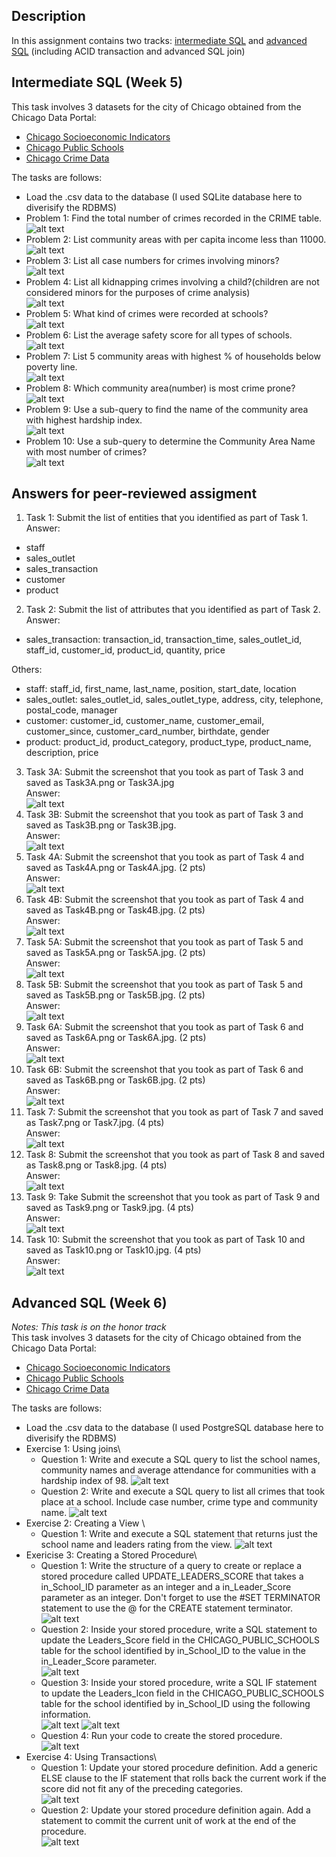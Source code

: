 ## Description
In this assignment contains two tracks: [intermediate SQL](#intermediate-sql-(week-5)) and [advanced SQL](#advanced-SQL-(week-6)) (including ACID transaction and advanced SQL join)

## Intermediate SQL (Week 5)
This task involves 3 datasets for the city of Chicago obtained from the Chicago Data Portal:
- [Chicago Socioeconomic Indicators](https://data.cityofchicago.org/Health-Human-Services/Census-Data-Selected-socioeconomic-indicators-in-C/kn9c-c2s2?utm_medium=Exinfluencer&utm_source=Exinfluencer&utm_content=000026UJ&utm_term=10006555&utm_id=NA-SkillsNetwork-Channel-SkillsNetworkCoursesIBMDeveloperSkillsNetworkDB0201ENSkillsNetwork20127838-2022-01-01)
- [Chicago Public Schools](https://data.cityofchicago.org/Education/Chicago-Public-Schools-Progress-Report-Cards-2011-/9xs2-f89t?utm_medium=Exinfluencer&utm_source=Exinfluencer&utm_content=000026UJ&utm_term=10006555&utm_id=NA-SkillsNetwork-Channel-SkillsNetworkCoursesIBMDeveloperSkillsNetworkDB0201ENSkillsNetwork20127838-2022-01-01)
- [Chicago Crime Data](https://data.cityofchicago.org/Public-Safety/Crimes-2001-to-present/ijzp-q8t2?utm_medium=Exinfluencer&utm_source=Exinfluencer&utm_content=000026UJ&utm_term=10006555&utm_id=NA-SkillsNetwork-Channel-SkillsNetworkCoursesIBMDeveloperSkillsNetworkDB0201ENSkillsNetwork20127838-2022-01-01) 

The tasks are follows: 
- Load the .csv data to the database (I used SQLite database here to diverisify the RDBMS)
- Problem 1: Find the total number of crimes recorded in the CRIME table.\
![alt text](https://github.com/xzZero/DataEng_IBM/blob/main/5%20-%20Databases%20and%20SQL%20for%20Data%20Science%20with%20Python/Week%205/1.PNG "Task 1")
- Problem 2: List community areas with per capita income less than 11000.\
![alt text](https://github.com/xzZero/DataEng_IBM/blob/main/5%20-%20Databases%20and%20SQL%20for%20Data%20Science%20with%20Python/Week%205/2.PNG "Task 2")
- Problem 3: List all case numbers for crimes involving minors?\
![alt text](https://github.com/xzZero/DataEng_IBM/blob/main/5%20-%20Databases%20and%20SQL%20for%20Data%20Science%20with%20Python/Week%205/3.PNG "Task 3")
- Problem 4: List all kidnapping crimes involving a child?(children are not considered minors for the purposes of crime analysis)\
![alt text](https://github.com/xzZero/DataEng_IBM/blob/main/5%20-%20Databases%20and%20SQL%20for%20Data%20Science%20with%20Python/Week%205/4.PNG "Task 4")
- Problem 5: What kind of crimes were recorded at schools?\
![alt text](https://github.com/xzZero/DataEng_IBM/blob/main/5%20-%20Databases%20and%20SQL%20for%20Data%20Science%20with%20Python/Week%205/5.PNG "Task 5")
- Problem 6: List the average safety score for all types of schools.\
![alt text](https://github.com/xzZero/DataEng_IBM/blob/main/5%20-%20Databases%20and%20SQL%20for%20Data%20Science%20with%20Python/Week%205/6.PNG "Task 6")
- Problem 7: List 5 community areas with highest % of households below poverty line.\
![alt text](https://github.com/xzZero/DataEng_IBM/blob/main/5%20-%20Databases%20and%20SQL%20for%20Data%20Science%20with%20Python/Week%205/7.PNG "Task 7")
- Problem 8: Which community area(number) is most crime prone?\
![alt text](https://github.com/xzZero/DataEng_IBM/blob/main/5%20-%20Databases%20and%20SQL%20for%20Data%20Science%20with%20Python/Week%205/8.PNG "Task 8")
- Problem 9: Use a sub-query to find the name of the community area with highest hardship index.\
![alt text](https://github.com/xzZero/DataEng_IBM/blob/main/5%20-%20Databases%20and%20SQL%20for%20Data%20Science%20with%20Python/Week%205/9.PNG "Task 9")
- Problem 10: Use a sub-query to determine the Community Area Name with most number of crimes?\
![alt text](https://github.com/xzZero/DataEng_IBM/blob/main/5%20-%20Databases%20and%20SQL%20for%20Data%20Science%20with%20Python/Week%205/10.PNG "Task 10")
## Answers for peer-reviewed assigment
1. Task 1: Submit the list of entities that you identified as part of Task 1. \
Answer: 
- staff
- sales_outlet
- sales_transaction
- customer
- product
2. Task 2: Submit the list of attributes that you identified as part of Task 2. \
Answer:
- sales_transaction: transaction_id, transaction_time, sales_outlet_id, staff_id, customer_id, product_id, quantity, price

O​thers:

- staff: staff_id, first_name, last_name, position, start_date, location
- sales_outlet: sales_outlet_id, sales_outlet_type, address, city, telephone, postal_code, manager
- customer: customer_id, customer_name, customer_email, customer_since, customer_card_number, birthdate, gender
- product: product_id, product_category, product_type, product_name, description, price
3. Task 3A: Submit the screenshot that you took as part of Task 3 and saved as Task3A.png or Task3A.jpg \
Answer:\
![alt text](https://github.com/xzZero/DataEng_IBM/blob/main/4%20-%20Introduction%20to%20Relational%20Databases%20(RDBMS)/Week4/exam/Task3A.PNG "Task3A")
4. Task 3B: Submit the screenshot that you took as part of Task 3 and saved as Task3B.png or Task3B.jpg.\
Answer:\
![alt text](https://github.com/xzZero/DataEng_IBM/blob/main/4%20-%20Introduction%20to%20Relational%20Databases%20(RDBMS)/Week4/exam/Task3B.PNG "Task3B")
5. Task 4A: Submit the screenshot that you took as part of Task 4 and saved as Task4A.png or Task4A.jpg. (2 pts)\
Answer:\
![alt text](https://github.com/xzZero/DataEng_IBM/blob/main/4%20-%20Introduction%20to%20Relational%20Databases%20(RDBMS)/Week4/exam/Task4A.PNG "Task4A")
6. Task 4B: Submit the screenshot that you took as part of Task 4 and saved as Task4B.png or Task4B.jpg. (2 pts)\
Answer:\
![alt text](https://github.com/xzZero/DataEng_IBM/blob/main/4%20-%20Introduction%20to%20Relational%20Databases%20(RDBMS)/Week4/exam/Task4B.PNG "Task4B")
7. Task 5A: Submit the screenshot that you took as part of Task 5 and saved as Task5A.png or Task5A.jpg. (2 pts)\
Answer:\
![alt text](https://github.com/xzZero/DataEng_IBM/blob/main/4%20-%20Introduction%20to%20Relational%20Databases%20(RDBMS)/Week4/exam/Task5A.PNG "Task5A")
8.  Task 5B: Submit the screenshot that you took as part of Task 5 and saved as Task5B.png or Task5B.jpg. (2 pts)\
Answer:\
![alt text](https://github.com/xzZero/DataEng_IBM/blob/main/4%20-%20Introduction%20to%20Relational%20Databases%20(RDBMS)/Week4/exam/Task5B.PNG "Task5B")
9. Task 6A: Submit the screenshot that you took as part of Task 6 and saved as Task6A.png or Task6A.jpg. (2 pts)\
Answer:\
![alt text](https://github.com/xzZero/DataEng_IBM/blob/main/4%20-%20Introduction%20to%20Relational%20Databases%20(RDBMS)/Week4/exam/Task6A.PNG "Task6A")
10. Task 6B: Submit the screenshot that you took as part of Task 6 and saved as Task6B.png or Task6B.jpg. (2 pts)\
Answer:\
![alt text](https://github.com/xzZero/DataEng_IBM/blob/main/4%20-%20Introduction%20to%20Relational%20Databases%20(RDBMS)/Week4/exam/Task6B.PNG "Task6B")
11. Task 7: Submit the screenshot that you took as part of Task 7 and saved as Task7.png or Task7.jpg. (4 pts)\
Answer:\
![alt text](https://github.com/xzZero/DataEng_IBM/blob/main/4%20-%20Introduction%20to%20Relational%20Databases%20(RDBMS)/Week4/exam/Task7.PNG "Task7")
12. Task 8: Submit the screenshot that you took as part of Task 8 and saved as Task8.png or Task8.jpg. (4 pts)\
Answer:\
![alt text](https://github.com/xzZero/DataEng_IBM/blob/main/4%20-%20Introduction%20to%20Relational%20Databases%20(RDBMS)/Week4/exam/Task8.PNG "Task8")
13. Task 9: Take Submit the screenshot that you took as part of Task 9 and saved as Task9.png or Task9.jpg. (4 pts)	\
Answer:\
![alt text](https://github.com/xzZero/DataEng_IBM/blob/main/4%20-%20Introduction%20to%20Relational%20Databases%20(RDBMS)/Week4/exam/Task9.PNG "Task9")
14. Task 10: Submit the screenshot that you took as part of Task 10 and saved as Task10.png or Task10.jpg. (4 pts)\
Answer:\
![alt text](https://github.com/xzZero/DataEng_IBM/blob/main/4%20-%20Introduction%20to%20Relational%20Databases%20(RDBMS)/Week4/exam/Task10.PNG "Task10")

## Advanced SQL (Week 6)
*Notes: This task is on the honor track*\
This task involves 3 datasets for the city of Chicago obtained from the Chicago Data Portal:
- [Chicago Socioeconomic Indicators](https://data.cityofchicago.org/Health-Human-Services/Census-Data-Selected-socioeconomic-indicators-in-C/kn9c-c2s2?utm_medium=Exinfluencer&utm_source=Exinfluencer&utm_content=000026UJ&utm_term=10006555&utm_id=NA-SkillsNetwork-Channel-SkillsNetworkCoursesIBMDeveloperSkillsNetworkDB0201ENSkillsNetwork20127838-2022-01-01)
- [Chicago Public Schools](https://data.cityofchicago.org/Education/Chicago-Public-Schools-Progress-Report-Cards-2011-/9xs2-f89t?utm_medium=Exinfluencer&utm_source=Exinfluencer&utm_content=000026UJ&utm_term=10006555&utm_id=NA-SkillsNetwork-Channel-SkillsNetworkCoursesIBMDeveloperSkillsNetworkDB0201ENSkillsNetwork20127838-2022-01-01)
- [Chicago Crime Data](https://data.cityofchicago.org/Public-Safety/Crimes-2001-to-present/ijzp-q8t2?utm_medium=Exinfluencer&utm_source=Exinfluencer&utm_content=000026UJ&utm_term=10006555&utm_id=NA-SkillsNetwork-Channel-SkillsNetworkCoursesIBMDeveloperSkillsNetworkDB0201ENSkillsNetwork20127838-2022-01-01) 

The tasks are follows: 
- Load the .csv data to the database (I used PostgreSQL database here to diverisify the RDBMS)
- Exercise 1: Using joins\
    - Question 1: Write and execute a SQL query to list the school names, community names and average attendance for communities with a hardship index of 98.
![alt text](https://github.com/xzZero/DataEng_IBM/blob/main/5%20-%20Databases%20and%20SQL%20for%20Data%20Science%20with%20Python/Week%206/1.1.PNG "Q1.1")
    - Question 2: Write and execute a SQL query to list all crimes that took place at a school. Include case number, crime type and community name.
![alt text](https://github.com/xzZero/DataEng_IBM/blob/main/5%20-%20Databases%20and%20SQL%20for%20Data%20Science%20with%20Python/Week%206/1.2.PNG "Q1.2")
- Exercise 2: Creating a View \
    - Question 1: Write and execute a SQL statement that returns just the school name and leaders rating from the view.
![alt text](https://github.com/xzZero/DataEng_IBM/blob/main/5%20-%20Databases%20and%20SQL%20for%20Data%20Science%20with%20Python/Week%206/2.PNG "Q2")
- Exericise 3: Creating a Stored Procedure\
    - Question 1: Write the structure of a query to create or replace a stored procedure called UPDATE_LEADERS_SCORE that takes a in_School_ID parameter as an integer and a in_Leader_Score parameter as an integer. Don't forget to use the #SET TERMINATOR statement to use the @ for the CREATE statement terminator.\
![alt text](https://github.com/xzZero/DataEng_IBM/blob/main/5%20-%20Databases%20and%20SQL%20for%20Data%20Science%20with%20Python/Week%206/3.1.PNG "Q3.1")
    - Question 2: Inside your stored procedure, write a SQL statement to update the Leaders_Score field in the CHICAGO_PUBLIC_SCHOOLS table for the school identified by in_School_ID to the value in the in_Leader_Score parameter.\
![alt text](https://github.com/xzZero/DataEng_IBM/blob/main/5%20-%20Databases%20and%20SQL%20for%20Data%20Science%20with%20Python/Week%206/3.2.PNG "Q3.2")
    - Question 3: Inside your stored procedure, write a SQL IF statement to update the Leaders_Icon field in the CHICAGO_PUBLIC_SCHOOLS table for the school identified by in_School_ID using the following information.\
![alt text](https://github.com/xzZero/DataEng_IBM/blob/main/5%20-%20Databases%20and%20SQL%20for%20Data%20Science%20with%20Python/Week%206/procedure_question.PNG "procedure_question")
![alt text](https://github.com/xzZero/DataEng_IBM/blob/main/5%20-%20Databases%20and%20SQL%20for%20Data%20Science%20with%20Python/Week%206/3.3.PNG "Q3.3")
    - Question 4: Run your code to create the stored procedure. \
![alt text](https://github.com/xzZero/DataEng_IBM/blob/main/5%20-%20Databases%20and%20SQL%20for%20Data%20Science%20with%20Python/Week%206/3.4.PNG "Q3.4")
- Exercise 4: Using Transactions\
    - Question 1: Update your stored procedure definition. Add a generic ELSE clause to the IF statement that rolls back the current work if the score did not fit any of the preceding categories.\
![alt text](https://github.com/xzZero/DataEng_IBM/blob/main/5%20-%20Databases%20and%20SQL%20for%20Data%20Science%20with%20Python/Week%206/4.1.PNG "Q4.1")
    - Question 2: Update your stored procedure definition again. Add a statement to commit the current unit of work at the end of the procedure.\
![alt text](https://github.com/xzZero/DataEng_IBM/blob/main/5%20-%20Databases%20and%20SQL%20for%20Data%20Science%20with%20Python/Week%206/4.2.PNG "Q4.2")